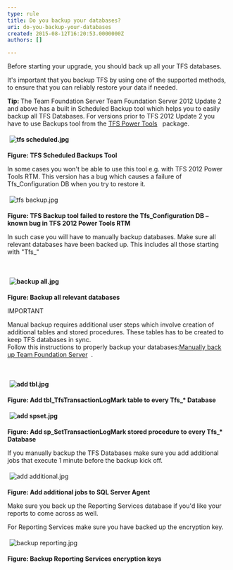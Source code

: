 ```yaml
---
type: rule
title: Do you backup your databases?
uri: do-you-backup-your-databases
created: 2015-08-12T16:20:53.0000000Z
authors: []

---
```




<span class='intro'> <p>Before starting your upgrade, you should back up all your TFS databases.</p><p>​It's important that you backup TFS by using one of the supported methods, to ensure that you can reliably restore your data if needed.</p> </span>

<p><strong>​Tip&#58;&#160;</strong>The Team Foundation Server Team Foundation Server 2012 Update 2 and above has a built in Scheduled Backup tool which helps you to easily backup all TFS Databases. For versions prior to TFS 2012 Update 2 you have to use Backups tool&#160;from the&#160;<a href="http&#58;//visualstudiogallery.msdn.microsoft.com/b1ef7eb2-e084-4cb8-9bc7-06c3bad9148f">TFS Power Tools</a>&#160; &#160;package.</p><p><strong><img src="tfs%20scheduled.jpg" alt="tfs scheduled.jpg" style="margin&#58;5px;" /><br></strong></p><p><strong>Figure&#58; TFS Scheduled Backups Tool</strong></p><p>In some cases you won't be able to use this tool e.g. with TFS 2012 Power Tools RTM. This version has a bug which causes a failure of Tfs_Configuration DB when you try to restore it.</p><p><img src="tfs%20backup.jpg" alt="tfs backup.jpg" style="margin&#58;5px;" /><br></p><p><strong>Figure&#58; TFS Backup tool failed to restore the Tfs_Configuration DB – known bug in TFS 2012 Power Tools RTM</strong></p><p>In such case you will have to manually backup databases. Make sure all relevant databases have been backed up. This includes all those starting with &quot;Tfs_&quot;</p><p><strong><br></strong></p><p><strong><img src="backup%20all.jpg" alt="backup all.jpg" style="margin&#58;5px;" /></strong>&#160;</p><p><strong>Figure&#58; Backup all relevant databases</strong></p><p>IMPORTANT</p><p>Manual backup requires additional user steps which involve creation of additional tables and stored procedures. These tables has to be created to keep TFS databases in sync.<br> Follow this instructions to properly backup your databases&#58;<a href="http&#58;//msdn.microsoft.com/en-us/library/ms253070.aspx">Manually back up Team Foundation Server</a>&#160; .</p><p><strong><br></strong></p><p><strong><img src="add%20tbl.jpg" alt="add tbl.jpg" style="margin&#58;5px;" /></strong>&#160;</p><p><strong>Figure&#58; Add tbl_TfsTransactionLogMark table to every Tfs_* Database</strong></p><p><strong><img src="add%20spset.jpg" alt="add spset.jpg" style="margin&#58;5px;" /><br></strong></p><p><strong>Figure&#58; Add sp_SetTransactionLogMark stored procedure to every Tfs_* Database</strong></p><p>If you manually backup the TFS Databases make sure you add additional jobs that execute 1 minute before the backup kick off.</p><p><img src="add%20additional.jpg" alt="add additional.jpg" style="margin&#58;5px;" /><br></p><p><strong>Figure&#58; Add additional jobs to SQL Server Agent</strong></p><p>Make sure you back up the Reporting Services database if you'd like your reports to come across as well. </p><p>For Reporting Services make sure you have backed up the encryption key.</p><p><img src="backup%20reporting.jpg" alt="backup reporting.jpg" style="margin&#58;5px;" /><br></p><p><strong>Figure&#58; Backup Reporting Services encryption keys</strong></p>


